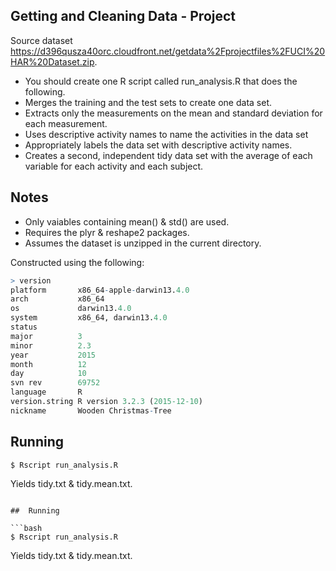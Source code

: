 
## Getting and Cleaning Data - Project

Source dataset https://d396qusza40orc.cloudfront.net/getdata%2Fprojectfiles%2FUCI%20HAR%20Dataset.zip.

*  You should create one R script called run_analysis.R that does the following.
*  Merges the training and the test sets to create one data set.
*  Extracts only the measurements on the mean and standard deviation for each measurement.
*  Uses descriptive activity names to name the activities in the data set
*  Appropriately labels the data set with descriptive activity names.
*  Creates a second, independent tidy data set with the average of each variable for each activity and each subject.

## Notes

*  Only vaiables containing mean() & std() are used.
*  Requires the plyr & reshape2 packages.
*  Assumes the dataset is unzipped in the current directory.

Constructed using the following:

```R
> version
platform       x86_64-apple-darwin13.4.0   
arch           x86_64                      
os             darwin13.4.0                
system         x86_64, darwin13.4.0        
status                                     
major          3                           
minor          2.3                         
year           2015                        
month          12                          
day            10                          
svn rev        69752                       
language       R                           
version.string R version 3.2.3 (2015-12-10)
nickname       Wooden Christmas-Tree  
```

##  Running

```bash
$ Rscript run_analysis.R
```

Yields tidy.txt & tidy.mean.txt.

```

##  Running

```bash
$ Rscript run_analysis.R
```

Yields tidy.txt & tidy.mean.txt.
